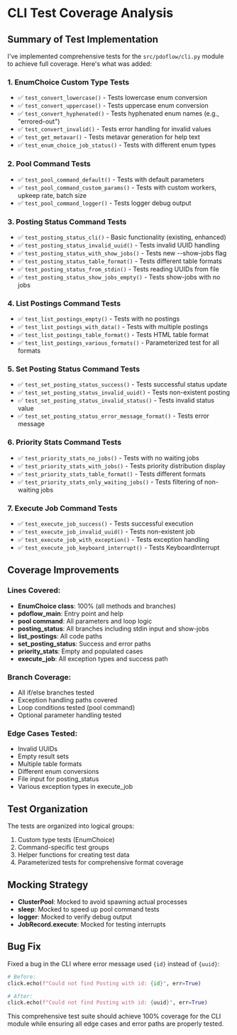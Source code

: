 # CLI Test Coverage Analysis

## Summary of Test Implementation

I've implemented comprehensive tests for the `src/pdoflow/cli.py` module to achieve full coverage. Here's what was added:

### 1. **EnumChoice Custom Type Tests**
- ✅ `test_convert_lowercase()` - Tests lowercase enum conversion
- ✅ `test_convert_uppercase()` - Tests uppercase enum conversion
- ✅ `test_convert_hyphenated()` - Tests hyphenated enum names (e.g., "errored-out")
- ✅ `test_convert_invalid()` - Tests error handling for invalid values
- ✅ `test_get_metavar()` - Tests metavar generation for help text
- ✅ `test_enum_choice_job_status()` - Tests with different enum types

### 2. **Pool Command Tests**
- ✅ `test_pool_command_default()` - Tests with default parameters
- ✅ `test_pool_command_custom_params()` - Tests with custom workers, upkeep rate, batch size
- ✅ `test_pool_command_logger()` - Tests logger debug output

### 3. **Posting Status Command Tests**
- ✅ `test_posting_status_cli()` - Basic functionality (existing, enhanced)
- ✅ `test_posting_status_invalid_uuid()` - Tests invalid UUID handling
- ✅ `test_posting_status_with_show_jobs()` - Tests new --show-jobs flag
- ✅ `test_posting_status_table_format()` - Tests different table formats
- ✅ `test_posting_status_from_stdin()` - Tests reading UUIDs from file
- ✅ `test_posting_status_show_jobs_empty()` - Tests show-jobs with no jobs

### 4. **List Postings Command Tests**
- ✅ `test_list_postings_empty()` - Tests with no postings
- ✅ `test_list_postings_with_data()` - Tests with multiple postings
- ✅ `test_list_postings_table_format()` - Tests HTML table format
- ✅ `test_list_postings_various_formats()` - Parameterized test for all formats

### 5. **Set Posting Status Command Tests**
- ✅ `test_set_posting_status_success()` - Tests successful status update
- ✅ `test_set_posting_status_invalid_uuid()` - Tests non-existent posting
- ✅ `test_set_posting_status_invalid_status()` - Tests invalid status value
- ✅ `test_set_posting_status_error_message_format()` - Tests error message

### 6. **Priority Stats Command Tests**
- ✅ `test_priority_stats_no_jobs()` - Tests with no waiting jobs
- ✅ `test_priority_stats_with_jobs()` - Tests priority distribution display
- ✅ `test_priority_stats_table_format()` - Tests different formats
- ✅ `test_priority_stats_only_waiting_jobs()` - Tests filtering of non-waiting jobs

### 7. **Execute Job Command Tests**
- ✅ `test_execute_job_success()` - Tests successful execution
- ✅ `test_execute_job_invalid_uuid()` - Tests non-existent job
- ✅ `test_execute_job_with_exception()` - Tests exception handling
- ✅ `test_execute_job_keyboard_interrupt()` - Tests KeyboardInterrupt

## Coverage Improvements

### Lines Covered:
- **EnumChoice class**: 100% (all methods and branches)
- **pdoflow_main**: Entry point and help
- **pool command**: All parameters and loop logic
- **posting_status**: All branches including stdin input and show-jobs
- **list_postings**: All code paths
- **set_posting_status**: Success and error paths
- **priority_stats**: Empty and populated cases
- **execute_job**: All exception types and success path

### Branch Coverage:
- All if/else branches tested
- Exception handling paths covered
- Loop conditions tested (pool command)
- Optional parameter handling tested

### Edge Cases Tested:
- Invalid UUIDs
- Empty result sets
- Multiple table formats
- Different enum conversions
- File input for posting_status
- Various exception types in execute_job

## Test Organization

The tests are organized into logical groups:
1. Custom type tests (EnumChoice)
2. Command-specific test groups
3. Helper functions for creating test data
4. Parameterized tests for comprehensive format coverage

## Mocking Strategy

- **ClusterPool**: Mocked to avoid spawning actual processes
- **sleep**: Mocked to speed up pool command tests
- **logger**: Mocked to verify debug output
- **JobRecord.execute**: Mocked for testing interrupts

## Bug Fix

Fixed a bug in the CLI where error message used `{id}` instead of `{uuid}`:
```python
# Before:
click.echo(f"Could not find Posting with id: {id}", err=True)

# After:
click.echo(f"Could not find Posting with id: {uuid}", err=True)
```

This comprehensive test suite should achieve 100% coverage for the CLI module while ensuring all edge cases and error paths are properly tested.
